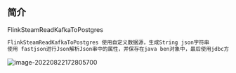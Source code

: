 ## 简介

FlinkSteamReadKafkaToPostgres

```java
FlinkSteamReadKafkaToPostgres 使用自定义数据源，生成String json字符串
使用 fastjson进行Json解析Json串中的属性，并保存在java ben对象中，最后使用jdbc方式把结构写入到postgres数据库表中。
```

![image-20220822172805700](C:\Users\wu'ben'zhen\AppData\Roaming\Typora\typora-user-images\image-20220822172805700.png)